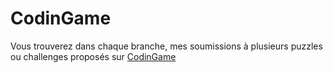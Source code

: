 # CodinGame

Vous trouverez dans chaque branche, mes soumissions à plusieurs puzzles ou challenges proposés sur [CodinGame](https://www.codingame.com/home)
